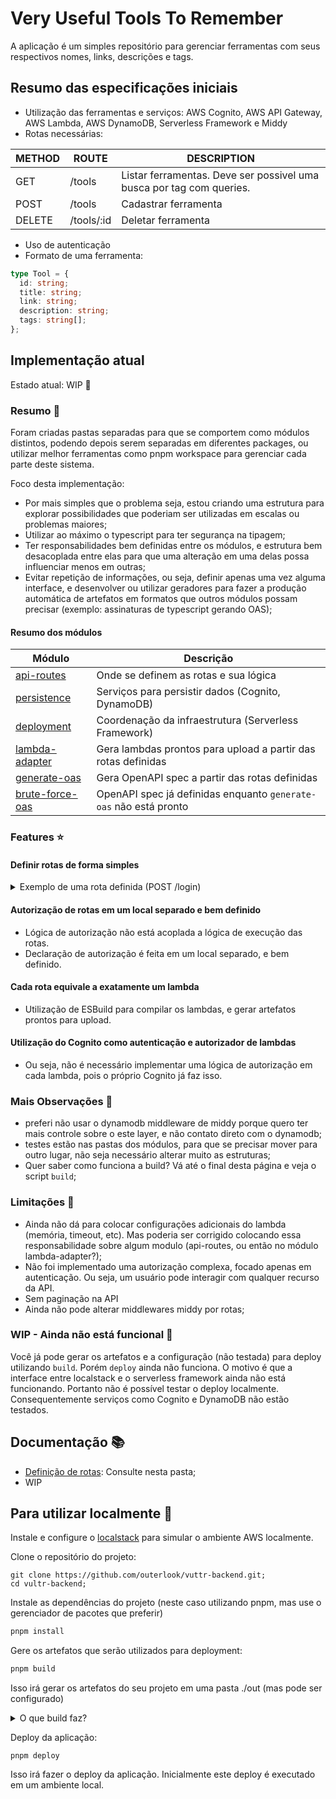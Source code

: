 # Very Useful Tools To Remember

A aplicação é um simples repositório para gerenciar ferramentas com seus respectivos nomes, links, descrições e tags.

## Resumo das especificações iniciais

- Utilização das ferramentas e serviços: AWS Cognito, AWS API Gateway, AWS Lambda, AWS DynamoDB, Serverless Framework e
  Middy
- Rotas necessárias:

| METHOD | ROUTE      | DESCRIPTION                                                          |
| ------ | ---------- | -------------------------------------------------------------------- |
| GET    | /tools     | Listar ferramentas. Deve ser possivel uma busca por tag com queries. |
| POST   | /tools     | Cadastrar ferramenta                                                 |
| DELETE | /tools/:id | Deletar ferramenta                                                   |

- Uso de autenticação
- Formato de uma ferramenta:

```ts
type Tool = {
  id: string;
  title: string;
  link: string;
  description: string;
  tags: string[];
};
```

## Implementação atual

Estado atual: WIP 🚧

### Resumo 📝

Foram criadas pastas separadas para que se comportem como módulos distintos, podendo depois serem separadas em
diferentes packages, ou utilizar melhor ferramentas como pnpm workspace para gerenciar cada parte deste sistema.

Foco desta implementação:

- Por mais simples que o problema seja, estou criando uma estrutura para explorar possibilidades que poderiam ser
  utilizadas em escalas ou problemas maiores;
- Utilizar ao máximo o typescript para ter segurança na tipagem;
- Ter responsabilidades bem definidas entre os módulos, e estrutura bem desacoplada entre elas para que uma alteração em
  uma delas possa influenciar menos em outras;
- Evitar repetição de informações, ou seja, definir apenas uma vez alguma interface, e desenvolver ou utilizar geradores
  para fazer a produção automática de artefatos em formatos que outros módulos possam precisar (exemplo: assinaturas de
  typescript gerando OAS);

#### Resumo dos módulos

| Módulo                                  | Descrição                                                         |
| --------------------------------------- | ----------------------------------------------------------------- |
| [api-routes](/src/api-routes)           | Onde se definem as rotas e sua lógica                             |
| [persistence](/src/persistence)         | Serviços para persistir dados (Cognito, DynamoDB)                 |
| [deployment](/src/deployment)           | Coordenação da infraestrutura (Serverless Framework)              |
| [lambda-adapter](/src/lambda-adapter)   | Gera lambdas prontos para upload a partir das rotas definidas     |
| [generate-oas](/src/generate-oas)       | Gera OpenAPI spec a partir das rotas definidas                    |
| [brute-force-oas](/src/brute-force-oas) | OpenAPI spec já definidas enquanto `generate-oas` não está pronto |

### Features ⭐

#### Definir rotas de forma simples

<details>
<summary>Exemplo de uma rota definida (POST /login)</summary>

```ts
import { login } from "src/persistence/cognito/login";
import { DefinedRequest, DefinedResponse } from "src/api-routes/utils/types";

interface LoginResponse {
  token: string;
}

interface LoginBody {
  email: string;
  password: string;
}

export const post = async (
  request: DefinedRequest<{ body: LoginBody }>
): Promise<
  | DefinedResponse<{
      status: 200;
      body: LoginResponse;
    }>
  | DefinedResponse<{ status: 401 }>
  | DefinedResponse<{ status: 404 }>
> => {
  // detalhes da implementação
};
```

</details>

#### Autorização de rotas em um local separado e bem definido

- Lógica de autorização não está acoplada a lógica de execução das rotas.
- Declaração de autorização é feita em um local separado, e bem definido.

#### Cada rota equivale a exatamente um lambda

- Utilização de ESBuild para compilar os lambdas, e gerar artefatos prontos para upload.

#### Utilização do Cognito como autenticação e autorizador de lambdas

- Ou seja, não é necessário implementar uma lógica de autorização em cada lambda, pois o próprio Cognito já faz isso.

### Mais Observações 👀

- preferi não usar o dynamodb middleware de middy porque quero ter mais controle sobre o este layer, e não contato
  direto com o dynamodb;
- testes estão nas pastas dos módulos, para que se precisar mover para outro lugar, não seja necessário alterar
  muito as estruturas;
- Quer saber como funciona a build? Vá até o final desta página e veja o script `build`;

### Limitações 🚧

- Ainda não dá para colocar configurações adicionais do lambda (memória, timeout, etc). Mas poderia ser corrigido
  colocando essa responsabilidade sobre algum modulo (api-routes, ou então no módulo lambda-adapter?);
- Não foi implementado uma autorização complexa, focado apenas em autenticação. Ou seja, um usuário pode interagir com
  qualquer recurso da API.
- Sem paginação na API
- Ainda não pode alterar middlewares middy por rotas;

### WIP - Ainda não está funcional 🚧

Você já pode gerar os artefatos e a configuração (não testada) para deploy utilizando `build`.
Porém `deploy` ainda não funciona. O motivo é que a interface entre localstack e o serverless framework ainda não está
funcionando. Portanto não é possível testar o deploy localmente. Consequentemente serviços como Cognito e DynamoDB não
estão testados.

## Documentação 📚

- [Definição de rotas](/src/api-routes/): Consulte nesta pasta;
- WIP

## Para utilizar localmente 🚀

Instale e configure o [localstack](https://github.com/localstack/localstack) para simular o ambiente AWS localmente.

Clone o repositório do projeto:

```shell
git clone https://github.com/outerlook/vuttr-backend.git;
cd vultr-backend;
```

Instale as dependências do projeto (neste caso utilizando pnpm, mas use o gerenciador de pacotes que preferir)

```sh
pnpm install
```

Gere os artefatos que serão utilizados para deployment:

```sh
pnpm build
```

Isso irá gerar os artefatos do seu projeto em uma pasta ./out (mas pode ser configurado)

<details>
<summary>O que build faz?</summary>

1. Cria ou limpa pasta de destino (por exemplo `/out`)
2. Constrói arquivo de metadata sobre as rotas (filepath, method, etc) [módulo api-routes]
3. Gera artefatos para upload de lambdas [módulo lambda-adapter]
4. (não está pronto) Gera OpenAPI spec [módulo generate-oas]
5. Gera configuração do serverless [módulo deployment]

</details>

Deploy da aplicação:

```shell
pnpm deploy
```

Isso irá fazer o deploy da aplicação. Inicialmente este deploy é executado em um ambiente local.
